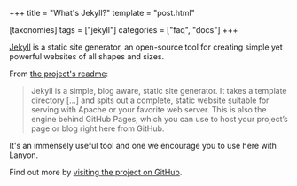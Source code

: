 +++
title = "What's Jekyll?"
template = "post.html"

[taxonomies]
tags = ["jekyll"]
categories = ["faq", "docs"]
+++

[Jekyll](http://jekyllrb.com) is a static site generator, an open-source tool for creating simple yet powerful websites of all shapes and sizes.
<!-- more -->
From [the project's readme](https://github.com/mojombo/jekyll/blob/master/README.markdown):

  > Jekyll is a simple, blog aware, static site generator. It takes a template directory [...] and spits out a complete, static website suitable for serving with Apache or your favorite web server. This is also the engine behind GitHub Pages, which you can use to host your project’s page or blog right here from GitHub.

It's an immensely useful tool and one we encourage you to use here with Lanyon.

Find out more by [visiting the project on GitHub](https://github.com/mojombo/jekyll).
